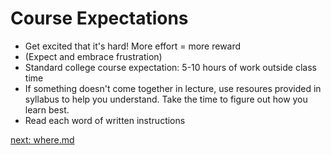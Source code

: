 # Course Expectations

- Get excited that it's hard! More effort = more reward
- (Expect and embrace frustration)
- Standard college course expectation: 5-10 hours of work outside class time
- If something doesn't come together in lecture, use resoures provided in syllabus to help you understand. Take the time to figure out how you learn best. 
- Read each word of written instructions

[next: where.md](/03_where.md)